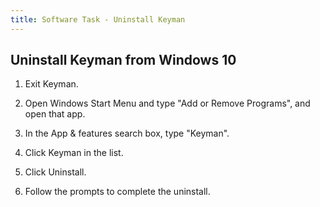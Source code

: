 ```yaml
---
title: Software Task - Uninstall Keyman
---
```


## Uninstall Keyman from Windows 10

1.  Exit Keyman.

2.  Open Windows Start Menu and type "Add or Remove Programs", and open that app.

3.  In the App & features search box, type "Keyman".

4.  Click Keyman in the list.

5.  Click Uninstall.

6.  Follow the prompts to complete the uninstall.
